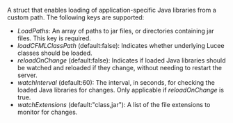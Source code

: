 A struct that enables loading of application-specific Java libraries from a custom path. The following keys are supported:

- *LoadPaths*: An array of paths to jar files, or directories containing jar files. This key is required.
- *loadCFMLClassPath* (default:false): Indicates whether underlying Lucee classes should be loaded. 
- *reloadOnChange* (default:false): Indicates if loaded Java libraries should be watched and reloaded if they change, without needing to restart the server.
- *watchInterval* (default:60): The interval, in seconds, for checking the loaded Java libraries for changes. Only applicable if *reloadOnChange* is true.
- *watchExtensions* (default:"class,jar"): A list of the file extensions to monitor for changes. 
